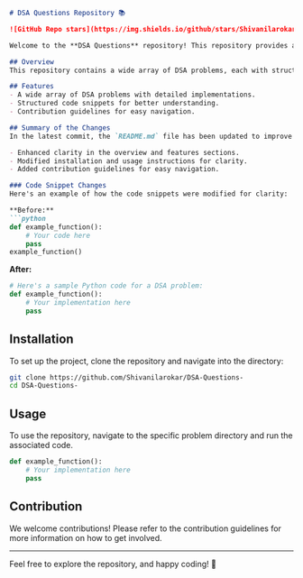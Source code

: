 ```markdown
# DSA Questions Repository 📚

![GitHub Repo stars](https://img.shields.io/github/stars/Shivanilarokar/DSA-Questions-) ![GitHub forks](https://img.shields.io/github/forks/Shivanilarokar/DSA-Questions-) ![GitHub issues](https://img.shields.io/github/issues/Shivanilarokar/DSA-Questions-)

Welcome to the **DSA Questions** repository! This repository provides a comprehensive collection of Data Structures and Algorithms (DSA) problems accompanied by detailed implementations.

## Overview
This repository contains a wide array of DSA problems, each with structured code snippets and clear explanations to enhance your problem-solving skills.

## Features
- A wide array of DSA problems with detailed implementations.
- Structured code snippets for better understanding.
- Contribution guidelines for easy navigation.

## Summary of the Changes
In the latest commit, the `README.md` file has been updated to improve clarity and usability. Key enhancements include:

- Enhanced clarity in the overview and features sections.
- Modified installation and usage instructions for clarity.
- Added contribution guidelines for easy navigation.

### Code Snippet Changes
Here's an example of how the code snippets were modified for clarity:

**Before:**
```python
def example_function():
    # Your code here
    pass
example_function()
```

**After:**
```python
# Here's a sample Python code for a DSA problem:
def example_function():
    # Your implementation here
    pass
```

## Installation
To set up the project, clone the repository and navigate into the directory:
```bash
git clone https://github.com/Shivanilarokar/DSA-Questions-
cd DSA-Questions-
```

## Usage
To use the repository, navigate to the specific problem directory and run the associated code.

```python
def example_function():
    # Your implementation here
    pass
```

## Contribution
We welcome contributions! Please refer to the contribution guidelines for more information on how to get involved.

---

Feel free to explore the repository, and happy coding! 🚀
```